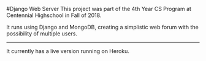 #Django Web Server
This project was part of the 4th Year CS Program at Centennial Highschool in Fall of 2018.

It runs using Django and MongoDB, creating a simplistic web forum with the possibility of multiple users.

-----

It currently has a live version running on Heroku.

